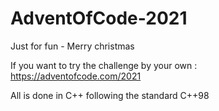 # AdventOfCode-2021
Just for fun - Merry christmas

If you want to try the challenge by your own : https://adventofcode.com/2021

All is done in C++ following the standard C++98
